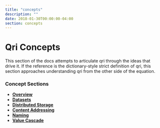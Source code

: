 ```yaml
---
title: "concepts"
description: ""
date: 2018-01-30T00:00:00-04:00
section: concepts
---
```


# Qri Concepts

This section of the docs attempts to articulate qri through the ideas that drive it. If the reference is the dictionary-style strict definition of qri, this section approaches understanding qri from the other side of the equation.

### Concept Sections

* **[Overview](/docs/concepts/overview)**
* **[Datasets](/docs/concepts/dataset)**
* **[Distributed Storage](/docs/concepts/distributed-storage)**
* **[Content Addressing](/docs/concepts/content-addressing)**
* **[Naming](/docs/concepts/names)**
* **[Value Cascade](/docs/concepts/value_cascade)**